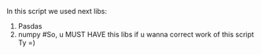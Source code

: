 In this script we used next libs:
1. Pasdas
2. numpy
#So, u MUST HAVE this libs if u wanna correct work of this script
Ty =)
